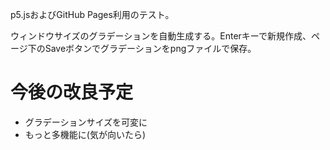 p5.jsおよびGitHub Pages利用のテスト。

ウィンドウサイズのグラデーションを自動生成する。Enterキーで新規作成、ページ下のSaveボタンでグラデーションをpngファイルで保存。  

# 今後の改良予定
- グラデーションサイズを可変に
- もっと多機能に(気が向いたら)
